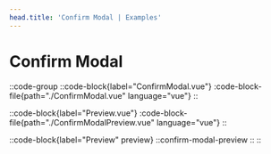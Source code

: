 ```yaml
---
head.title: 'Confirm Modal | Examples'
---
```


# Confirm Modal

::code-group
  ::code-block{label="ConfirmModal.vue"}
    :code-block-file{path="./ConfirmModal.vue" language="vue"}
  ::

  ::code-block{label="Preview.vue"}
    :code-block-file{path="./ConfirmModalPreview.vue" language="vue"}
  ::

  ::code-block{label="Preview" preview}
    ::confirm-modal-preview
  ::
::